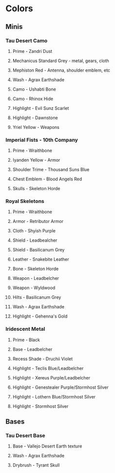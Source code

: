 # Colors

## Minis

### Tau Desert Camo

1. Prime - Zandri Dust

2. Mechanicus Standard Grey - metal, gears, cloth

3. Mephiston Red - Antenna, shoulder emblem, etc 

4. Wash - Agrax Earthshade

5. Camo - Ushabti Bone

6. Camo - Rhinox Hide

7. Highlight - Evil Sunz Scarlet

8. Highlight - Dawnstone

9. Yriel Yellow - Weapons

### Imperial Fists - 10th Company

1. Prime - Wraithbone

2. Iyanden Yellow - Armor

3. Shoulder Trime - Thousand Suns Blue

4. Chest Emblem - Blood Angels Red

4. Skulls - Skeleton Horde

### Royal Skeletons

1. Prime - Wraithbone

2. Armor - Retributor Armor

3. Cloth - Shyish Purple

4. Shield - Leadbealcher

5. Shield - Basilicanum Grey

6. Leather - Snakebite Leather

7. Bone - Skeleton Horde

8. Weapon - Leadbelcher

9. Weapon - Wyldwood

10. Hilts - Basilicanum Grey

11. Wash - Agrax Earthshade

12. Highlight - Gehenna's Gold

### Iridescent Metal

1. Prime - Black

2. Base - Leadbelcher

3. Recess Shade - Druchii Violet

4. Highlight - Teclis Blue/Leadbelcher

5. Highlight - Xereus Purple/Leadbelcher

6. Highlight - Genestealer Purple/Stormhost Silver

7. Highlight - Lothern Blue/Stormhost Silver

8. Highlight - Stormhost Silver

## Bases

### Tau Desert Base

1. Base - Vallejo Desert Earth texture

2. Wash - Agrax Earthshade

3. Drybrush - Tyrant Skull
